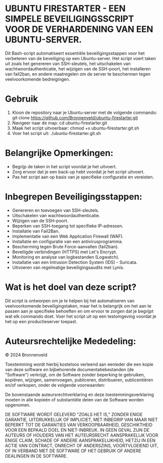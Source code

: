 # UBUNTU FIRESTARTER - EEN SIMPELE BEVEILIGINGSSCRIPT VOOR DE VERHARDENING VAN EEN UBUNTU-SERVER. 
Dit Bash-script automatiseert essentiële beveiligingsstappen voor het verbeteren van de beveiliging op een Ubuntu-server. Het script voert taken uit zoals het genereren van SSH-sleutels, het uitschakelen van wachtwoordauthenticatie, het wijzigen van de SSH-poort, het installeren van fail2ban, en andere maatregelen om de server te beschermen tegen veelvoorkomende bedreigingen.

# Gebruik
1. Kloon de repository naar je Ubuntu-server met de volgende commando:
  git clone https://github.com/Bronnenveld/ubuntu-firestarter.git
2. Navigeer naar de map:
  cd ubuntu-firestarter.git
3. Maak het script uitvoerbaar:
  chmod +x ubuntu-firestarter.git.sh   
4. Voer het script uit:
  ./ubuntu-firestarter.git.sh

# Belangrijke Opmerkingen:

  - Begrijp de taken in het script voordat je het uitvoert.
  - Zorg ervoor dat je een back-up hebt voordat je het script uitvoert.
  - Pas het script aan op basis van je specifieke configuratie en vereisten.

# Inbegrepen Beveiligingsstappen:

  - Genereren en toevoegen van SSH-sleutels.
  - Uitschakelen van wachtwoordauthenticatie.
  - Wijzigen van de SSH-poort.
  - Beperken van SSH-toegang tot specifieke IP-adressen.
  - Installatie van Fail2Ban.
  - Implementatie van een Web Application Firewall (WAF).
  - Installatie en configuratie van een antivirusprogramma.
  - Bescherming tegen Brute Force-aanvallen (fail2ban).
  - Beveiligde verbindingen (HTTPS) met Let's Encrypt.
  - Monitoring en analyse van logbestanden (Logwatch).
  - Installatie van een Intrusion Detection System (IDS) - Suricata.
  - Uitvoeren van regelmatige beveiligingsaudits met Lynis.

# Wat is het doel van deze script?

Dit script is ontworpen om je te helpen bij het automatiseren van veelvoorkomende beveiligingstaken, maar het is belangrijk om het aan te passen aan je specifieke behoeften en om ervoor te zorgen dat je begrijpt wat elk commando doet. Voer het script uit op een testomgeving voordat je het op een productieserver toepast.

# Auteursrechtelijke Mededeling:

© 2024 Bronnenveld

Toestemming wordt hierbij kosteloos verleend aan eenieder die een kopie van deze software en bijbehorende documentatiebestanden (de "Software") verkrijgt, om de Software zonder beperking te gebruiken, kopiëren, wijzigen, samenvoegen, publiceren, distribueren, sublicentiëren en/of verkopen, onder de volgende voorwaarden:

De bovenstaande auteursrechtverklaring en deze toestemmingsverklaring moeten in alle kopieën of substantiële delen van de Software worden opgenomen.

DE SOFTWARE WORDT GELEVERD "ZOALS HET IS," ZONDER ENIGE GARANTIE, UITDRUKKELIJK OF IMPLICIET, MET INBEGRIP VAN MAAR NIET BEPERKT TOT DE GARANTIES VAN VERKOOPBAARHEID, GESCHIKTHEID VOOR EEN BEPAALD DOEL EN NIET-INBREUK. IN GEEN GEVAL ZIJN DE AUTEURS OF HOUDERS VAN HET AUTEURSRECHT AANSPRAKELIJK VOOR ENIGE CLAIM, SCHADE OF ANDERE AANSPRAKELIJKHEID, HETZIJ IN EEN ACTIE VAN CONTRACT, ONRECHT OF ANDERSZINS, VOORTVLOEIEND UIT, OF IN VERBAND MET DE SOFTWARE OF HET GEBRUIK OF ANDERE DEALINGEN IN DE SOFTWARE.
